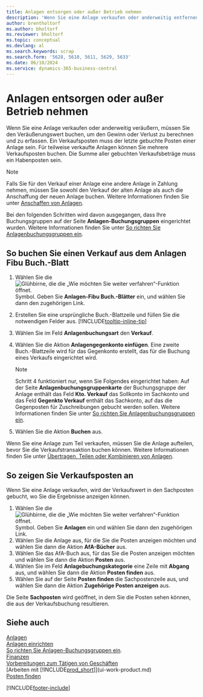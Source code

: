 ```yaml
---
title: Anlagen entsorgen oder außer Betrieb nehmen
description: 'Wenn Sie eine Anlage verkaufen oder anderweitig entfernen, muss der Verkaufswert gebucht werden, um den Gewinn oder Verlust zu berechnen und zu erfassen.'
author: brentholtorf
ms.author: bholtorf
ms.reviewer: bholtorf
ms.topic: conceptual
ms.devlang: al
ms.search.keywords: scrap
ms.search.form: '5628, 5610, 5611, 5629, 5633'
ms.date: 06/10/2024
ms.service: dynamics-365-business-central
---
```

# <a name="dispose-of-or-retire-fixed-assets"></a>Anlagen entsorgen oder außer Betrieb nehmen

Wenn Sie eine Anlage verkaufen oder anderweitig veräußern, müssen Sie den Veräußerungswert buchen, um den Gewinn oder Verlust zu berechnen und zu erfassen. Ein Verkaufsposten muss der letzte gebuchte Posten einer Anlage sein. Für teilweise verkaufte Anlagen können Sie mehrere Verkaufsposten buchen. Die Summe aller gebuchten Verkaufsbeträge muss ein Habenposten sein.  

> [!NOTE]  
> Falls Sie für den Verkauf einer Anlage eine andere Anlage in Zahlung nehmen, müssen Sie sowohl den Verkauf der alten Anlage als auch die Anschaffung der neuen Anlage buchen. Weitere Informationen finden Sie unter [Anschaffen von Anlagen](fa-how-acquire.md).  

Bei den folgenden Schritten wird davon ausgegangen, dass Ihre Buchungsgruppen auf der Seite **Anlagen-Buchungsgruppen** eingerichtet wurden. Weitere Informationen finden Sie unter [So richten Sie Anlagenbuchungsgruppen ein](fa-how-setup-general.md#to-set-up-fixed-asset-posting-groups).  

## <a name="to-post-a-disposal-from-the-fixed-asset-gl-journal"></a>So buchen Sie einen Verkauf aus dem Anlagen Fibu Buch.-Blatt

1. Wählen Sie die ![Glühbirne, die die „Wie möchten Sie weiter verfahren“-Funktion öffnet.](media/ui-search/search_small.png "Tell me-Funktion") Symbol. Geben Sie **Anlagen-Fibu Buch.-Blätter** ein, und wählen Sie dann den zugehörigen Link.  
2. Erstellen Sie eine ursprüngliche Buch.-Blattzeile und füllen Sie die notwendigen Felder aus. [!INCLUDE[tooltip-inline-tip](includes/tooltip-inline-tip_md.md)]  
3. Wählen Sie im Feld **Anlagenbuchungsart** den **Verkauf**.  
4. Wählen Sie die Aktion **Anlagengegenkonto einfügen**. Eine zweite Buch.-Blattzeile wird für das Gegenkonto erstellt, das für die Buchung eines Verkaufs eingerichtet wird.  

    > [!NOTE]  
    >  Schritt 4 funktioniert nur, wenn Sie Folgendes eingerichtet haben: Auf der Seite **Anlagenbuchungsgruppenkarte** der Buchungsgruppe der Anlage enthält das Feld **Kto. Verkauf** das Sollkonto im Sachkonto und das Feld **Gegenkto Verkauf** enthält das Sachkonto, auf das die Gegenposten für Zuschreibungen gebucht werden sollen. Weitere Informationen finden Sie unter [So richten Sie Anlagenbuchungsgruppen ein](fa-how-setup-general.md#to-set-up-fixed-asset-posting-groups).  
5. Wählen Sie die Aktion **Buchen** aus.  

Wenn Sie eine Anlage zum Teil verkaufen, müssen Sie die Anlage aufteilen, bevor Sie die Verkaufstransaktion buchen können. Weitere Informationen finden Sie unter [Übertragen, Teilen oder Kombinieren von Anlagen](fa-how-trans-split-combine.md).  

## <a name="to-view-disposal-ledger-entries"></a>So zeigen Sie Verkaufsposten an

Wenn Sie eine Anlage verkaufen, wird der Verkaufswert in den Sachposten gebucht, wo Sie die Ergebnisse anzeigen können.  

1. Wählen Sie die ![Glühbirne, die die „Wie möchten Sie weiter verfahren“-Funktion öffnet.](media/ui-search/search_small.png "Tell me-Funktion") Symbol. Geben Sie **Anlagen** ein und wählen Sie dann den zugehörigen Link.  
2. Wählen Sie die Anlage aus, für die Sie die Posten anzeigen möchten und wählen Sie dann die Aktion **AfA-Bücher** aus.  
3. Wählen Sie das AfA-Buch aus, für das Sie die Posten anzeigen möchten und wählen Sie dann die Aktion **Posten** aus.  
4. Wählen Sie im Feld **Anlagebuchungskategorie** eine Zeile mit **Abgang** aus, und wählen Sie dann die Aktion **Posten finden** aus.  
5. Wählen Sie auf der Seite **Posten finden** die Sachpostenzeile aus, und wählen Sie dann die Aktion **Zugehörige Posten anzeigen** aus.  

Die Seite **Sachposten** wird geöffnet, in dem Sie die Posten sehen können, die aus der Verkaufsbuchung resultieren.  

## <a name="see-also"></a>Siehe auch

[Anlagen](fa-manage.md)  
[Anlagen einrichten](fa-setup.md)  
[So richten Sie Anlagen-Buchungsgruppen ein](fa-how-setup-general.md#to-set-up-fixed-asset-posting-groups).  
[Finanzen](finance.md)  
[Vorbereitungen zum Tätigen von Geschäften](ui-get-ready-business.md)  
[Arbeiten mit [!INCLUDE[prod_short](includes/prod_short.md)]](ui-work-product.md)  
[Posten finden](ui-find-entries.md)  


[!INCLUDE[footer-include](includes/footer-banner.md)]
